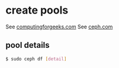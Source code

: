 # create pools
See [computingforgeeks.com](https://computingforgeeks.com/create-a-pool-in-ceph-storage-cluster/)
See [ceph.com](https://docs.ceph.com/en/latest/rados/operations/pools/)

## pool details
```bash
$ sudo ceph df [detail]
```